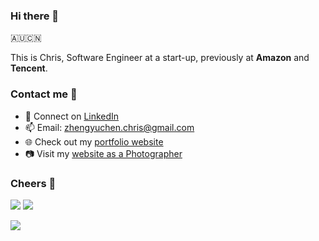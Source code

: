 ### Hi there 👋

🇦🇺🇨🇳

This is Chris, Software Engineer at a start-up, previously at **Amazon** and **Tencent**.

### Contact me 📧

- 💼 Connect on [LinkedIn](https://www.linkedin.com/in/chr1sc2y/)
- 📫 Email: zhengyuchen.chris@gmail.com  
- 🌐 Check out my [portfolio website](https://prov1dence.top)  
- 📷 Visit my [website as a Photographer](https://photography.prov1dence.top/)

### Cheers 🍻

![](https://img.shields.io/github/stars/chr1sc2y?affiliations=OWNER%2CCOLLABORATOR) ![](https://img.shields.io/github/followers/chr1sc2y)

![](https://github-readme-stats.vercel.app/api?username=chr1sc2y&theme=blueberry)
